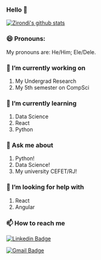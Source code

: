 ### Hello 👋

<!--
- 👯 I’m looking to collaborate on ...
- ⚡ Fun fact: ...
-->

[![Zirondi's github stats](https://github-readme-stats.vercel.app/api?username=zirondi&count_private=true&show_icons=true&theme=tokyonight)](https://github.com/anuraghazra/github-readme-stats)

### 😄 Pronouns:
My pronouns are: He/Him; Ele/Dele.

### 🔭 I’m currently working on
1. My Undergrad Research
2. My 5th semester on CompSci 

### 🌱 I’m currently learning
1. Data Science
2. React
3. Python

### 💬 Ask me about
1. Python!
2. Data Science!
3. My university CEFET/RJ!

### 🤔 I’m looking for help with
1. React
2. Angular

### 📫 How to reach me

[![Linkedin Badge](https://img.shields.io/badge/-Leandro%20Zirondi-1A1B27?style=flat-square&logo=Linkedin&logoColor=white&link=https://www.linkedin.com/in/zirondi/)](https://www.linkedin.com/in/zirondi/)

[![Gmail Badge](https://img.shields.io/badge/-zirondi.dev@gmail.com-1A1B27?style=flat-square&logo=Gmail&logoColor=white&link=mailto:zirondi.dev@gmail.com)](mailto:zirondi.dev@gmail.com)

